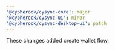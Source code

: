 ```yaml
---
'@cypherock/cysync-core': major
'@cypherock/cysync-ui': minor
'@cypherock/cysync-desktop-ui': patch
---
```


These changes added create wallet flow.

